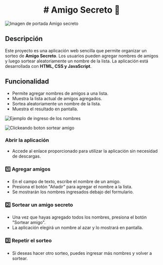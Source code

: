 <h1 align="center"># Amigo Secreto 🎁</h1>

![Imagen de portada Amigo secreto](https://github.com/user-attachments/assets/f683c22b-41bb-4ab7-b161-6c9e6d5ab258)

## Descripción
Este proyecto es una aplicación web sencilla que permite organizar un sorteo de **Amigo Secreto**. Los usuarios pueden agregar nombres de amigos y luego sortear aleatoriamente un nombre de la lista. La aplicación está desarrollada con **HTML, CSS y JavaScript**.

## Funcionalidad
- Permite agregar nombres de amigos a una lista.
- Muestra la lista actual de amigos agregados.
- Sortea aleatoriamente un nombre de la lista.
- Muestra el resultado en pantalla.


![Ejemplo de ingreso de los nombres](https://github.com/user-attachments/assets/2acb2fa0-c007-4015-9320-638de274ce09)

![Clickeando boton sortear amigo](https://github.com/user-attachments/assets/f989ccb3-9c2a-4f3a-aec9-65c086f67822)

###  Abrir la aplicación
- Accede al enlace proporcionado para utilizar la aplicación sin necesidad de descargas.

### 1️⃣ Agregar amigos
- En el campo de texto, escribe el nombre de un amigo.
- Presiona el botón "Añadir" para agregar el nombre a la lista.
- Se mostrarán los nombres ingresados debajo del formulario.

### 2️⃣ Sortear un amigo secreto
- Una vez que hayas agregado todos los nombres, presiona el botón "Sortear amigo".
- La aplicación elegirá un nombre al azar y lo mostrará en pantalla.

### 3️⃣ Repetir el sorteo
- Si deseas hacer otro sorteo, puedes ingresar más nombres y volver a sortear.
